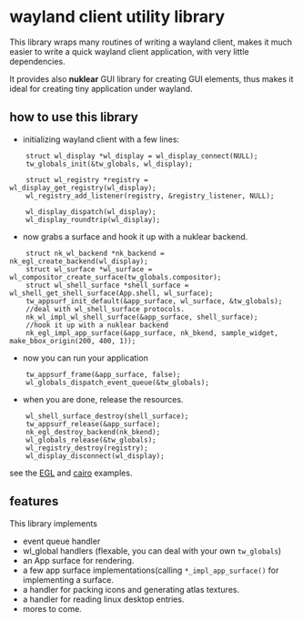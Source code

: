 # wayland client utility library

This library wraps many routines of writing a wayland client, makes it much
easier to write a quick wayland client application, with very little
dependencies.

It provides also **nuklear** GUI library for creating GUI elements, thus makes
it ideal for creating tiny application under wayland.

## how to use this library

- initializing wayland client with a few lines:
```
	struct wl_display *wl_display = wl_display_connect(NULL);
	tw_globals_init(&tw_globals, wl_display);
	
	struct wl_registry *registry = wl_display_get_registry(wl_display);
	wl_registry_add_listener(registry, &registry_listener, NULL);
	
	wl_display_dispatch(wl_display);
	wl_display_roundtrip(wl_display);
```	

- now grabs a surface and hook it up with a nuklear backend.
```
	struct nk_wl_backend *nk_backend = nk_egl_create_backend(wl_display);
	struct wl_surface *wl_surface = wl_compositor_create_surface(tw_globals.compositor);
	struct wl_shell_surface *shell_surface = wl_shell_get_shell_surface(App.shell, wl_surface);
	tw_appsurf_init_default(&app_surface, wl_surface, &tw_globals);
	//deal with wl_shell_surface protocols.
	nk_wl_impl_wl_shell_surface(&app_surface, shell_surface);
	//hook it up with a nuklear backend
	nk_egl_impl_app_surface(&app_surface, nk_bkend, sample_widget, make_bbox_origin(200, 400, 1));
```	

- now you can run your application
```
	tw_appsurf_frame(&app_surface, false);
	wl_globals_dispatch_event_queue(&tw_globals);
```	

- when you are done, release the resources.
```
	wl_shell_surface_destroy(shell_surface);
	tw_appsurf_release(&app_surface);
	nk_egl_destroy_backend(nk_bkend);
	wl_globals_release(&tw_globals);
	wl_registry_destroy(registry);
	wl_display_disconnect(wl_display);
```

see the [EGL](test/test_nk_egl.c) and [cairo](test/test_nk_cairo.c) examples.


## features
This library implements 
- event queue handler
- wl_global handlers (flexable, you can deal with your own `tw_globals`)
- an App surface for rendering.
- a few app surface implementations(calling `*_impl_app_surface()` for
  implementing a surface.
- a handler for packing icons and generating atlas textures.
- a handler for reading linux desktop entries.
- mores to come.
